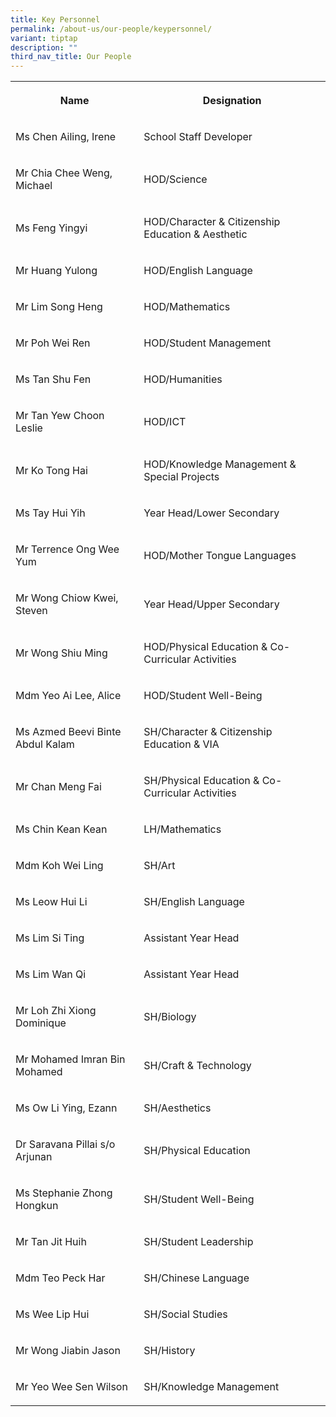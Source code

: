 ```yaml
---
title: Key Personnel
permalink: /about-us/our-people/keypersonnel/
variant: tiptap
description: ""
third_nav_title: Our People
---
```

<table><tbody><tr><th rowspan="1" colspan="1"><p>Name</p></th><th rowspan="1" colspan="1"><p>Designation</p></th></tr><tr><td rowspan="1" colspan="1"><p>Ms Chen Ailing, Irene</p></td><td rowspan="1" colspan="1"><p>School Staff Developer</p></td></tr><tr><td rowspan="1" colspan="1"><p>Mr Chia Chee Weng, Michael</p></td><td rowspan="1" colspan="1"><p>HOD/Science</p></td></tr><tr><td rowspan="1" colspan="1"><p>Ms Feng Yingyi</p></td><td rowspan="1" colspan="1"><p>HOD/Character &amp; Citizenship Education &amp; Aesthetic</p></td></tr><tr><td rowspan="1" colspan="1"><p>Mr Huang Yulong</p></td><td rowspan="1" colspan="1"><p>HOD/English Language</p></td></tr><tr><td rowspan="1" colspan="1"><p>Mr Lim Song Heng</p></td><td rowspan="1" colspan="1"><p>HOD/Mathematics</p></td></tr><tr><td rowspan="1" colspan="1"><p>Mr Poh Wei Ren</p></td><td rowspan="1" colspan="1"><p>HOD/Student Management</p></td></tr><tr><td rowspan="1" colspan="1"><p>Ms Tan Shu Fen</p></td><td rowspan="1" colspan="1"><p>HOD/Humanities</p></td></tr><tr><td rowspan="1" colspan="1"><p>Mr Tan Yew Choon Leslie</p></td><td rowspan="1" colspan="1"><p>HOD/ICT</p></td></tr><tr><td rowspan="1" colspan="1"><p>Mr Ko Tong Hai</p></td><td rowspan="1" colspan="1"><p>HOD/Knowledge Management&nbsp;&amp; Special Projects</p></td></tr><tr><td rowspan="1" colspan="1"><p>Ms Tay Hui Yih</p></td><td rowspan="1" colspan="1"><p>Year Head/Lower Secondary</p></td></tr><tr><td rowspan="1" colspan="1"><p>Mr Terrence Ong Wee Yum</p></td><td rowspan="1" colspan="1"><p>HOD/Mother Tongue Languages</p></td></tr><tr><td rowspan="1" colspan="1"><p>Mr Wong Chiow Kwei, Steven</p></td><td rowspan="1" colspan="1"><p>Year Head/Upper Secondary</p></td></tr><tr><td rowspan="1" colspan="1"><p>Mr Wong Shiu Ming</p></td><td rowspan="1" colspan="1"><p>HOD/Physical Education &amp; Co-Curricular Activities</p></td></tr><tr><td rowspan="1" colspan="1"><p>Mdm Yeo Ai Lee, Alice</p></td><td rowspan="1" colspan="1"><p>HOD/Student Well-Being</p></td></tr><tr><td rowspan="1" colspan="1"><p>Ms Azmed Beevi Binte Abdul Kalam</p></td><td rowspan="1" colspan="1"><p>SH/Character &amp; Citizenship Education &amp; VIA</p></td></tr><tr><td rowspan="1" colspan="1"><p>Mr Chan Meng Fai</p></td><td rowspan="1" colspan="1"><p>SH/Physical Education &amp; Co-Curricular Activities</p></td></tr><tr><td rowspan="1" colspan="1"><p>Ms Chin Kean Kean</p></td><td rowspan="1" colspan="1"><p>LH/Mathematics</p></td></tr><tr><td rowspan="1" colspan="1"><p>Mdm Koh Wei Ling</p></td><td rowspan="1" colspan="1"><p>SH/Art</p></td></tr><tr><td rowspan="1" colspan="1"><p>Ms Leow Hui Li</p></td><td rowspan="1" colspan="1"><p>SH/English Language</p></td></tr><tr><td rowspan="1" colspan="1"><p>Ms Lim Si Ting</p></td><td rowspan="1" colspan="1"><p>Assistant Year Head</p></td></tr><tr><td rowspan="1" colspan="1"><p>Ms Lim Wan Qi</p></td><td rowspan="1" colspan="1"><p>Assistant Year Head</p></td></tr><tr><td rowspan="1" colspan="1"><p>Mr Loh Zhi Xiong Dominique</p></td><td rowspan="1" colspan="1"><p>SH/Biology</p></td></tr><tr><td rowspan="1" colspan="1"><p>Mr Mohamed Imran Bin Mohamed</p></td><td rowspan="1" colspan="1"><p>SH/Craft &amp; Technology</p></td></tr><tr><td rowspan="1" colspan="1"><p>Ms Ow Li Ying, Ezann</p></td><td rowspan="1" colspan="1"><p>SH/Aesthetics</p></td></tr><tr><td rowspan="1" colspan="1"><p>Dr Saravana Pillai s/o Arjunan</p></td><td rowspan="1" colspan="1"><p>SH/Physical Education</p></td></tr><tr><td rowspan="1" colspan="1"><p>Ms Stephanie Zhong Hongkun</p></td><td rowspan="1" colspan="1"><p>SH/Student Well-Being</p></td></tr><tr><td rowspan="1" colspan="1"><p>Mr Tan Jit Huih</p></td><td rowspan="1" colspan="1"><p>SH/Student Leadership</p></td></tr><tr><td rowspan="1" colspan="1"><p>Mdm Teo Peck Har</p></td><td rowspan="1" colspan="1"><p>SH/Chinese Language</p></td></tr><tr><td rowspan="1" colspan="1"><p>Ms Wee Lip Hui</p></td><td rowspan="1" colspan="1"><p>SH/Social Studies</p></td></tr><tr><td rowspan="1" colspan="1"><p>Mr Wong Jiabin Jason</p></td><td rowspan="1" colspan="1"><p>SH/History</p></td></tr><tr><td rowspan="1" colspan="1"><p>Mr Yeo Wee Sen Wilson</p></td><td rowspan="1" colspan="1"><p>SH/Knowledge Management</p></td></tr></tbody></table><p></p>